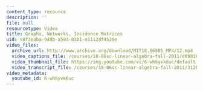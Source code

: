 ```yaml
---
content_type: resource
description: ''
file: null
resourcetype: Video
title: Graphs, Networks, Incidence Matrices
uid: 98f3eaba-94db-a593-83b1-e1112df4529e
video_files:
  archive_url: http://www.archive.org/download/MIT18.06S05_MP4/12.mp4
  video_captions_file: /courses/18-06sc-linear-algebra-fall-2011/d08016414ae45eaeac640f017af6396b_6-wh6yvk6uc.vtt
  video_thumbnail_file: https://img.youtube.com/vi/6-wh6yvk6uc/default.jpg
  video_transcript_file: /courses/18-06sc-linear-algebra-fall-2011/312bbaf2d0a0a4184087f883a64ad197_6-wh6yvk6uc.pdf
video_metadata:
  youtube_id: 6-wh6yvk6uc
---
```

